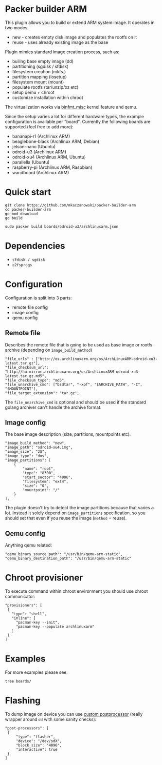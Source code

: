 # Packer builder ARM
This plugin allows you to build or extend ARM system image. It operates in two modes:
* new - creates empty disk image and populates the rootfs on it
* reuse - uses already existing image as the base

Plugin mimics standard image creation process, such as:
* builing base empty image (dd)
* partitioning (sgdisk / sfdisk)
* filesystem creation (mkfs.<type>)
* partition mapping (losetup)
* filesystem mount (mount)
* populate rootfs (tar/unzip/xz etc)
* setup qemu + chroot
* customize installation within chroot

The virtualization works via [binfmt_misc](https://en.wikipedia.org/wiki/Binfmt_misc) kernel feature and qemu.

Since the setup varies a lot for different hardware types, the example configuration is available per "board". Currently the following boards are supported (feel free to add more):
* bananapi-r1 (Archlinux ARM)
* beaglebone-black (Archlinux ARM, Debian)
* jetson-nano (Ubuntu)
* odroid-u3 (Archlinux ARM)
* odroid-xu4 (Archlinux ARM, Ubuntu)
* parallella (Ubuntu)
* raspberry-pi (Archlinux ARM, Raspbian)
* wandboard (Archlinux ARM)

# Quick start
```
git clone https://github.com/mkaczanowski/packer-builder-arm
cd packer-builder-arm
go mod download
go build

sudo packer build boards/odroid-u3/archlinuxarm.json
```

# Dependencies
* `sfdisk / sgdisk`
* `e2fsprogs`

# Configuration
Configuration is split into 3 parts:
* remote file config
* image config
* qemu config

## Remote file
Describes the remote file that is going to be used as base image or rootfs archive (depending on `image_build_method`)

```
"file_urls" : ["http://os.archlinuxarm.org/os/ArchLinuxARM-odroid-xu3-latest.tar.gz"],
"file_checksum_url": "http://hu.mirror.archlinuxarm.org/os/ArchLinuxARM-odroid-xu3-latest.tar.gz.md5",
"file_checksum_type": "md5",
"file_unarchive_cmd": ["bsdtar", "-xpf", "$ARCHIVE_PATH", "-C", "$MOUNTPOINT"],
"file_target_extension": "tar.gz",
```

The `file_unarchive_cmd` is optional and should be used if the standard golang archiver can't handle the archive format.

## Image config
The base image description (size, partitions, mountpoints etc).

```
"image_build_method": "new",
"image_path": "odroid-xu4.img",
"image_size": "2G",
"image_type": "dos",
"image_partitions": [
    {
        "name": "root",
        "type": "8300",
        "start_sector": "4096",
        "filesystem": "ext4",
        "size": "0",
        "mountpoint": "/"
    }
],
```

The plugin doesn't try to detect the image partitions because that varies a lot. Instead it solely depend on `image_partitions` specification, so you should set that even if you reuse the image (`method` = reuse).

## Qemu config
Anything qemu related:

```
"qemu_binary_source_path": "/usr/bin/qemu-arm-static",
"qemu_binary_destination_path": "/usr/bin/qemu-arm-static"
```

# Chroot provisioner
To execute command within chroot environment you should use chroot communicator:
```
"provisioners": [
 {
   "type": "shell",
   "inline": [
     "pacman-key --init",
     "pacman-key --populate archlinuxarm"
   ]
 }
]
```

# Examples
For more examples please see:
```
tree boards/
```

# Flashing
To dump image on device you can use [custom postprocessor](https://github.com/mkaczanowski/packer-post-processor-flasher) (really wrapper around `dd` with some sanity checks):
```
"post-processors": [
 {
     "type": "flasher",
     "device": "/dev/sdX",
     "block_size": "4096",
     "interactive": true
 }
]   
```
